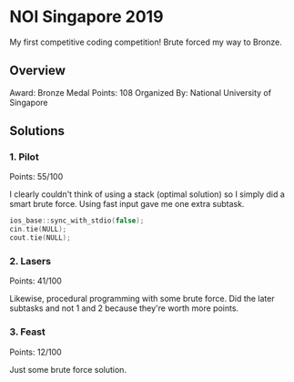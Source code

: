 # NOI Singapore 2019
My first competitive coding competition! Brute forced my way to Bronze.

## Overview
Award: Bronze Medal
Points: 108
Organized By: National University of Singapore

## Solutions
### 1. Pilot
Points: 55/100

I clearly couldn't think of using a stack (optimal solution) so I simply did a smart brute force. Using fast input gave me one extra subtask.
```cpp
ios_base::sync_with_stdio(false);
cin.tie(NULL);
cout.tie(NULL);
```

### 2. Lasers
Points: 41/100

Likewise, procedural programming with some brute force. Did the later subtasks and not 1 and 2 because they're worth more points.

### 3. Feast
Points: 12/100

Just some brute force solution.